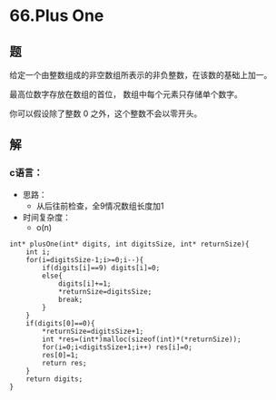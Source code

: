 # 66.Plus One

## 题

给定一个由整数组成的非空数组所表示的非负整数，在该数的基础上加一。

最高位数字存放在数组的首位， 数组中每个元素只存储单个数字。

你可以假设除了整数 0 之外，这个整数不会以零开头。

## 解

### c语言：
- 思路：
  - 从后往前检查，全9情况数组长度加1
- 时间复杂度：
  - o(n)
```
int* plusOne(int* digits, int digitsSize, int* returnSize){
    int i;
    for(i=digitsSize-1;i>=0;i--){
        if(digits[i]==9) digits[i]=0;
        else{
            digits[i]+=1;
            *returnSize=digitsSize;
            break;
        }
    }
    if(digits[0]==0){
        *returnSize=digitsSize+1;
        int *res=(int*)malloc(sizeof(int)*(*returnSize));
        for(i=0;i<digitsSize+1;i++) res[i]=0;
        res[0]=1;
        return res;
    }
    return digits;
}
```